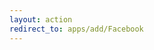 ```yaml
---
layout: action
redirect_to: apps/add/Facebook
---
```


<!-- $this->session->set_flashdata('alert', 'Account is added. It may take an hour to sync your posts.'); -->